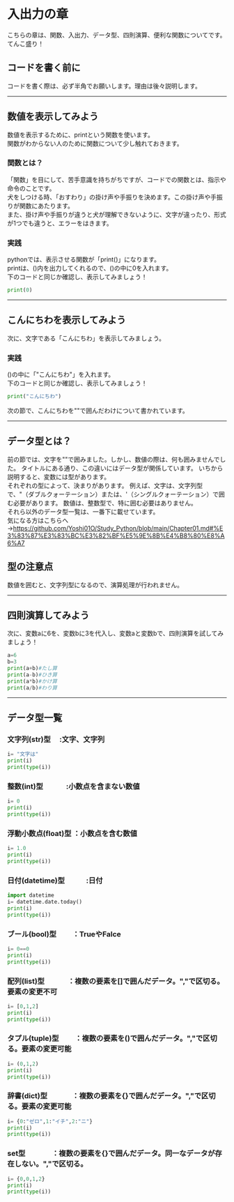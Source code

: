 # 入出力の章
こちらの章は、関数、入出力、データ型、四則演算、便利な関数についてです。てんこ盛り！
## コードを書く前に
コードを書く際は、必ず半角でお願いします。理由は後々説明します。

---

## 数値を表示してみよう
数値を表示するために、printという関数を使います。<br>
関数がわからない人のために関数について少し触れておきます。
### 関数とは？
「関数」を目にして、苦手意識を持ちがちですが、コードでの関数とは、指示や命令のことです。<br>
犬をしつける時、「おすわり」の掛け声や手振りを決めます。この掛け声や手振りが関数にあたります。<br>
また、掛け声や手振りが違うと犬が理解できないように、文字が違ったり、形式が1つでも違うと、エラーをはきます。<br>
### 実践
pythonでは、表示させる関数が「print()」になります。<br>
printは、()内を出力してくれるので、()の中に0を入れます。<br>
下のコードと同じか確認し、表示してみましょう！
```Python
print(0)
```
---

## こんにちわを表示してみよう
次に、文字である「こんにちわ」を表示してみましょう。
### 実践
()の中に「"こんにちわ"」を入れます。<br>
下のコードと同じか確認し、表示してみましょう！
```Python
print("こんにちわ")
```
次の節で、こんにちわを""で囲んだわけについて書かれています。

---

## データ型とは？
前の節では、文字を""で囲みました。しかし、数値の際は、何も囲みませんでした。
タイトルにある通り、この違いにはデータ型が関係しています。
いちから説明すると、変数には型があります。<br>
それぞれの型によって、決まりがあります。
例えば、文字は、文字列型で、"（ダブルクォーテーション）または、'（シングルクォーテーション）で囲む必要があります。
数値は、整数型で、特に囲む必要はありません。<br>
それら以外のデータ型一覧は、一番下に載せています。<br>
気になる方はこちらへ→https://github.com/Yoshi01O/Study_Python/blob/main/Chapter01.md#%E3%83%87%E3%83%BC%E3%82%BF%E5%9E%8B%E4%B8%80%E8%A6%A7<br>
## 型の注意点
数値を囲むと、文字列型になるので、演算処理が行われません。<br>


---

## 四則演算してみよう
次に、変数aに6を、変数bに3を代入し、変数aと変数bで、四則演算を試してみましょう！
```Python
a=6
b=3
print(a+b)#たし算
print(a-b)#ひき算
print(a*b)#かけ算
print(a/b)#わり算
```
---


## データ型一覧
### 文字列(str)型　       :文字、文字列
```Python
i= "文字は"
print(i)
print(type(i))          
```
### 整数(int)型　　　     :小数点を含まない数値
```Python
i= 0
print(i)
print(type(i))          
```
### 浮動小数点(float)型   ：小数点を含む数値
```Python
i= 1.0
print(i)
print(type(i))          
```
### 日付(datetime)型　　　:日付
```Python
import datetime
i= datetime.date.today()
print(i)
print(type(i))
```
### ブール(bool)型　　    ：TrueやFalce
```Python
i= 0==0 
print(i)
print(type(i))
```
### 配列(list)型　　    　：複数の要素を[]で囲んだデータ。","で区切る。要素の変更不可
```Python
i= [0,1,2]
print(i)
print(type(i))
```
### タプル(tuple)型　　   ：複数の要素を()で囲んだデータ。","で区切る。要素の変更可能
```Python
i= (0,1,2)
print(i)
print(type(i))
```
### 辞書(dict)型　　   　 ：複数の要素を{}で囲んだデータ。","で区切る。要素の変更可能
```Python
i= {0:"ゼロ",1:"イチ",2:"ニ"}
print(i)
print(type(i))
```
### set型　 　       　   ：複数の要素を{}で囲んだデータ。同一なデータが存在しない。","で区切る。
```Python
i= {0,0,1,2}
print(i)
print(type(i))

```
